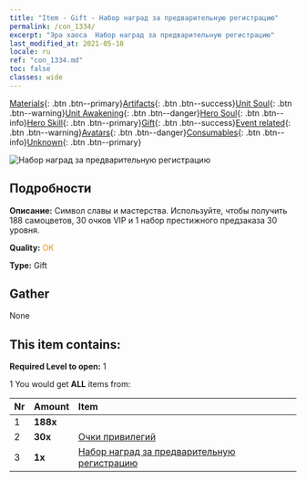 ```yaml
---
title: "Item - Gift - Набор наград за предварительную регистрацию"
permalink: /con_1334/
excerpt: "Эра хаоса  Набор наград за предварительную регистрацию"
last_modified_at: 2021-05-18
locale: ru
ref: "con_1334.md"
toc: false
classes: wide
---
```

 [Materials](/ItemsRU/){: .btn .btn--primary}[Artifacts](/ItemsRU/Artifacts/){: .btn .btn--success}[Unit Soul](/ItemsRU/UnitSoul/){: .btn .btn--warning}[Unit Awakening](/ItemsRU/UnitAwakening/){: .btn .btn--danger}[Hero Soul](/ItemsRU/HeroSoul/){: .btn .btn--info}[Hero Skill](/ItemsRU/HeroSkill/){: .btn .btn--primary}[Gift](/ItemsRU/Gift/){: .btn .btn--success}[Event related](/ItemsRU/Events/){: .btn .btn--warning}[Avatars](/ItemsRU/Avatars/){: .btn .btn--danger}[Consumables](/ItemsRU/Consumables/){: .btn .btn--info}[Unknown](/ItemsRU/Unknown/){: .btn .btn--primary}

 ![Набор наград за предварительную регистрацию](/images/t/i_906011.png)

## Подробности
 **Описание:** Символ славы и мастерства. Используйте, чтобы получить 188 самоцветов, 30 очков VIP и 1 набор престижного предзаказа 30 уровня.

 **Quality:** <span style="color: #FF8C00">OK</span>

 **Type:** Gift

## Gather

  None

## This item contains:

 **Required Level to open:** 1

 1 You would get **ALL** items  from:

  | Nr | Amount |     Item    |
  |:---|:-------|:------------|
  | 1 |  **188x** | <i class="fas fa-gem"/> |  | 
  | 2 |  **30x** | [Очки привилегий](/ItemsRU/con_820/) |  | 
  | 3 |  **1x** | [Набор наград за предварительную регистрацию](/ItemsRU/con_1336/) |  | 
